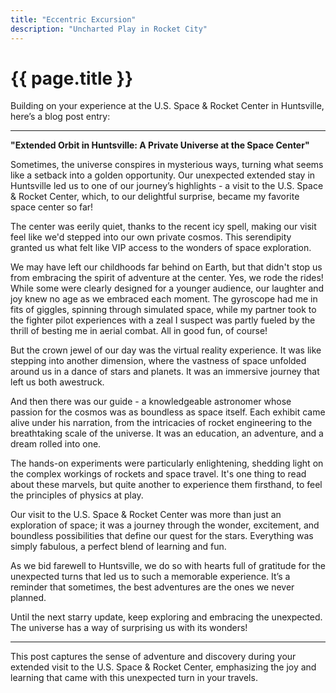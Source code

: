 ```yaml
---
title: "Eccentric Excursion"
description: "Uncharted Play in Rocket City"
---
```


# {{ page.title }}

Building on your experience at the U.S. Space & Rocket Center in Huntsville, here’s a blog post entry:

---

**"Extended Orbit in Huntsville: A Private Universe at the Space Center"**

Sometimes, the universe conspires in mysterious ways, turning what seems like a setback into a golden opportunity. Our unexpected extended stay in Huntsville led us to one of our journey’s highlights - a visit to the U.S. Space & Rocket Center, which, to our delightful surprise, became my favorite space center so far!

The center was eerily quiet, thanks to the recent icy spell, making our visit feel like we'd stepped into our own private cosmos. This serendipity granted us what felt like VIP access to the wonders of space exploration.

We may have left our childhoods far behind on Earth, but that didn't stop us from embracing the spirit of adventure at the center. Yes, we rode the rides! While some were clearly designed for a younger audience, our laughter and joy knew no age as we embraced each moment. The gyroscope had me in fits of giggles, spinning through simulated space, while my partner took to the fighter pilot experiences with a zeal I suspect was partly fueled by the thrill of besting me in aerial combat. All in good fun, of course!

But the crown jewel of our day was the virtual reality experience. It was like stepping into another dimension, where the vastness of space unfolded around us in a dance of stars and planets. It was an immersive journey that left us both awestruck.

And then there was our guide - a knowledgeable astronomer whose passion for the cosmos was as boundless as space itself. Each exhibit came alive under his narration, from the intricacies of rocket engineering to the breathtaking scale of the universe. It was an education, an adventure, and a dream rolled into one.

The hands-on experiments were particularly enlightening, shedding light on the complex workings of rockets and space travel. It's one thing to read about these marvels, but quite another to experience them firsthand, to feel the principles of physics at play.

Our visit to the U.S. Space & Rocket Center was more than just an exploration of space; it was a journey through the wonder, excitement, and boundless possibilities that define our quest for the stars. Everything was simply fabulous, a perfect blend of learning and fun.

As we bid farewell to Huntsville, we do so with hearts full of gratitude for the unexpected turns that led us to such a memorable experience. It’s a reminder that sometimes, the best adventures are the ones we never planned.

Until the next starry update, keep exploring and embracing the unexpected. The universe has a way of surprising us with its wonders!

--- 

This post captures the sense of adventure and discovery during your extended visit to the U.S. Space & Rocket Center, emphasizing the joy and learning that came with this unexpected turn in your travels.



